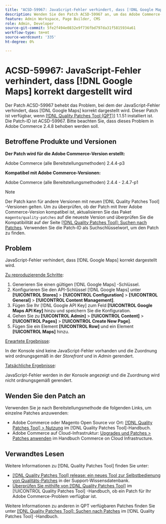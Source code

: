 ```yaml
---
title: "ACSD-59967: JavaScript-Fehler verhindert, dass [!DNL Google Maps] korrekt dargestellt wird"
description: Wenden Sie den Patch ACSD-59967 an, um das Adobe Commerce-Problem zu beheben, bei dem der JavaScript-Fehler verhindert, dass [!DNL Google Maps] korrekt dargestellt wird.
feature: Admin Workspace, Page Builder, CMS
role: Admin, Developer
source-git-commit: 5fe2f494e0832e9f736fbd797da31f5815934a61
workflow-type: tm+mt
source-wordcount: '335'
ht-degree: 0%

---
```


# ACSD-59967: JavaScript-Fehler verhindert, dass [!DNL Google Maps] korrekt dargestellt wird

Der Patch ACSD-59967 behebt das Problem, bei dem der JavaScript-Fehler verhindert, dass [!DNL Google Maps] korrekt dargestellt wird. Dieser Patch ist verfügbar, wenn [[!DNL Quality Patches Tool (QPT)]](https://experienceleague.adobe.com/en/docs/commerce-knowledge-base/kb/announcements/commerce-announcements/magento-quality-patches-released-new-tool-to-self-serve-quality-patches) 1.1.51 installiert ist. Die Patch-ID ist ACSD-59967. Bitte beachten Sie, dass dieses Problem in Adobe Commerce 2.4.8 behoben werden soll.

## Betroffene Produkte und Versionen

**Der Patch wird für die Adobe Commerce-Version erstellt:**

Adobe Commerce (alle Bereitstellungsmethoden) 2.4.4-p3

**Kompatibel mit Adobe Commerce-Versionen:**

Adobe Commerce (alle Bereitstellungsmethoden) 2.4.4 - 2.4.7-p1

>[!NOTE]
>
>Der Patch kann für andere Versionen mit neuen [!DNL Quality Patches Tool] -Versionen gelten. Um zu überprüfen, ob der Patch mit Ihrer Adobe Commerce-Version kompatibel ist, aktualisieren Sie das Paket `magento/quality-patches` auf die neueste Version und überprüfen Sie die Kompatibilität auf der Seite [[!DNL Quality Patches Tool]: Suchen nach Patches](https://experienceleague.adobe.com/tools/commerce-quality-patches/index.html). Verwenden Sie die Patch-ID als Suchschlüsselwort, um den Patch zu finden.

## Problem

JavaScript-Fehler verhindert, dass [!DNL Google Maps] korrekt dargestellt wird.

<u>Zu reproduzierende Schritte</u>:

1. Generieren Sie einen gültigen [!DNL Google Maps] -Schlüssel.
1. Konfigurieren Sie den API-Schlüssel [!DNL Google Maps] unter **[!UICONTROL Stores]** > **[!UICONTROL Configuration]** > **[!UICONTROL General]** > **[!UICONTROL Content Management]**.
1. Fügen Sie Ihr [!DNL Google API Key] zum Feld **[!UICONTROL Google Maps API Key]** hinzu und speichern Sie die Konfiguration.
1. Gehen Sie zu **[!UICONTROL Admin]** > **[!UICONTROL Content]** > **[!UICONTROL Pages]** > **[!UICONTROL Create New Page]**.
1. Fügen Sie ein Element **[!UICONTROL Row]** und ein Element **[!UICONTROL Maps]** hinzu.

<u>Erwartete Ergebnisse</u>:

In der Konsole sind keine JavaScript-Fehler vorhanden und die Zuordnung wird ordnungsgemäß in der *Storefront* und in *Admin* gerendert.

<u>Tatsächliche Ergebnisse</u>:

JavaScript-Fehler werden in der Konsole angezeigt und die Zuordnung wird nicht ordnungsgemäß gerendert.

## Wenden Sie den Patch an

Verwenden Sie je nach Bereitstellungsmethode die folgenden Links, um einzelne Patches anzuwenden:

* Adobe Commerce oder Magento Open Source vor Ort: [[!DNL Quality Patches Tool] > Nutzung](/help/tools/quality-patches-tool/usage.md) im [!DNL Quality Patches Tool]-Handbuch.
* Adobe Commerce auf Cloud-Infrastruktur: [Upgrades und Patches > Patches anwenden](https://experienceleague.adobe.com/docs/commerce-cloud-service/user-guide/develop/upgrade/apply-patches.html) im Handbuch Commerce on Cloud Infrastructure.

## Verwandtes Lesen

Weitere Informationen zu [!DNL Quality Patches Tool] finden Sie unter:

* [[!DNL Quality Patches Tool] release: ein neues Tool zur Selbstbedienung von Qualitäts-Patches](https://experienceleague.adobe.com/en/docs/commerce-knowledge-base/kb/announcements/commerce-announcements/magento-quality-patches-released-new-tool-to-self-serve-quality-patches) in der Support-Wissensdatenbank.
* [Überprüfen Sie mithilfe von  [!DNL Quality Patches Tool]](/help/tools/quality-patches-tool/patches-available-in-qpt/check-patch-for-magento-issue-with-magento-quality-patches.md) im [!UICONTROL Quality Patches Tool] -Handbuch, ob ein Patch für Ihr Adobe Commerce-Problem verfügbar ist.


Weitere Informationen zu anderen in QPT verfügbaren Patches finden Sie unter [[!DNL Quality Patches Tool]: Suchen nach Patches](https://experienceleague.adobe.com/tools/commerce-quality-patches/index.html) im [!DNL Quality Patches Tool] -Handbuch.
